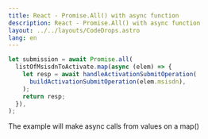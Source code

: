 ```yaml
---
title: React - Promise.All() with async function
description: React - Promise.All() with async function
layout: ../../layouts/CodeDrops.astro
lang: en
---
```


```jsx
let submission = await Promise.all(
  listOfMsisdnToActivate.map(async (elem) => {
    let resp = await handleActivationSubmitOperation(
      buildActivationSubmitOperation(elem.msisdn),
    );
    return resp;
  }),
);
```

The example will make async calls from values on a map()

